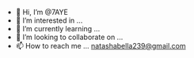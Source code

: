- 👋 Hi, I’m @7AYE
- 👀 I’m interested in ...
- 🌱 I’m currently learning ...
- 💞️ I’m looking to collaborate on ...
- 📫 How to reach me ...
natashabella239@gmail.com
<!---
7AYE/7AYE is a ✨ special ✨ repository because its `README.md` (this file) appears on your GitHub profile.
You can click the Preview link to take a look at your changes.
--->
